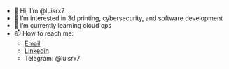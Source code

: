 - 👋 Hi, I’m @luisrx7
- 👀 I’m interested in 3d printing, cybersecurity, and software development 
- 🌱 I’m currently learning cloud ops
- 📫 How to reach me:
  - [Email](mailto:luisrx7_locax@hotmail.com)
  - [Linkedin](https://www.linkedin.com/in/lu%C3%ADsfreitas75/)
  - Telegram: @luisrx7
